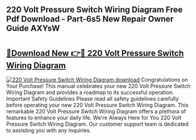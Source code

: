 ## 220 Volt Pressure Switch Wiring Diagram Free Pdf Download - Part-6s5 New Repair Owner Guide AXYsW

# <h2><a href="http://dfuehyr.blite.top/?on=220+Volt+Pressure+Switch+Wiring+Diagram">🔗Download New 👉🔴 220 Volt Pressure Switch Wiring Diagram</a></h2>

[![220 Volt Pressure Switch Wiring Diagram download](https://i.imgur.com/lujVjoI.png)](http://dfuehyr.blite.top/?on=220+Volt+Pressure+Switch+Wiring+Diagram)
Congratulations on Your Purchase! This manual celebrates your new 220 Volt Pressure Switch Wiring Diagram and provides a roadmap to its successful operation. Important Safety Guidelines Please read all safety guidelines carefully before operating your new 220 Volt Pressure Switch Wiring Diagram. This remarkable 220 Volt Pressure Switch Wiring Diagram offers a plethora of features to enhance your daily life. We're Always Here for You 220 Volt Pressure Switch Wiring Diagram. Our customer support team is dedicated to assisting you with any inquiries.
